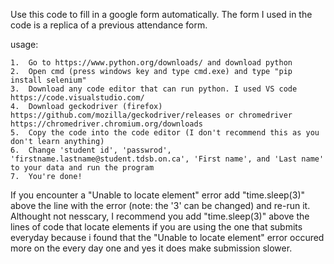 Use this code to fill in a google form automatically.
The form I used in the code is a replica of a previous attendance form.

usage:
    
    1.  Go to https://www.python.org/downloads/ and download python 
    2.  Open cmd (press windows key and type cmd.exe) and type "pip install selenium" 
    3.  Download any code editor that can run python. I used VS code https://code.visualstudio.com/ 
    4.  Download geckodriver (firefox) https://github.com/mozilla/geckodriver/releases or chromedriver https://chromedriver.chromium.org/downloads 
    5.  Copy the code into the code editor (I don't recommend this as you don't learn anything)
    6.  Change 'student id', 'passwrod', 'firstname.lastname@student.tdsb.on.ca', 'First name', and 'Last name' to your data and run the program
    7.  You're done!
   
If you encounter a "Unable to locate element" error add "time.sleep(3)" above the line with the error (note: the '3' can be changed) and re-run it.
Althought not nesscary, I recommend you add "time.sleep(3)" above the lines of code that locate elements if you are using the one that submits everyday because i found that the "Unable to locate element" error occured more on the every day one and yes it does make submission slower.
